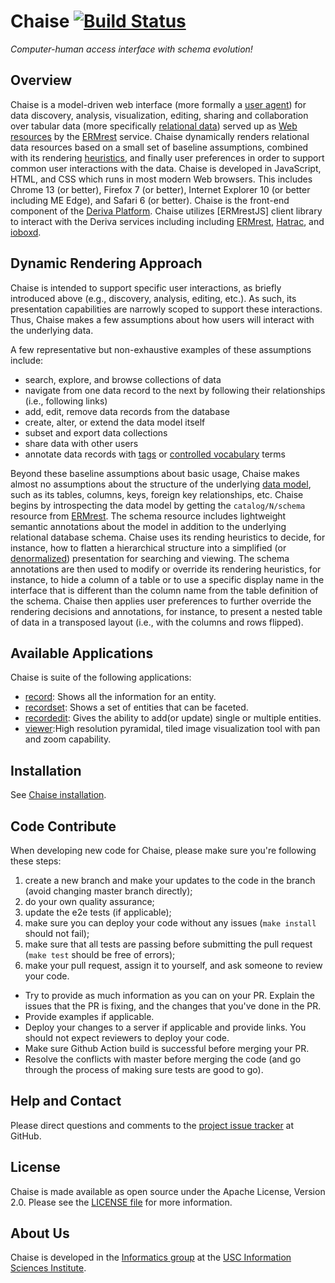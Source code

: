 # Chaise [![Build Status](https://github.com/informatics-isi-edu/chaise/workflows/Chaise%20e2e%20test/badge.svg?branch=master)](https://github.com/informatics-isi-edu/chaise/actions?query=workflow%3A%22Chaise+e2e+test%22+branch%3Amaster)
_Computer-human access interface with schema evolution!_

## Overview

Chaise is a model-driven web interface (more formally a [user agent]) for data
discovery, analysis, visualization, editing, sharing and collaboration over
tabular data (more specifically [relational data]) served up as [Web resources]
by the [ERMrest] service. Chaise dynamically renders relational data resources
based on a small set of baseline assumptions, combined with its rendering
[heuristics], and finally user preferences in order to support common user
interactions with the data. Chaise is developed in JavaScript, HTML, and CSS
which runs in most modern Web browsers. This includes Chrome 13 (or better),
Firefox 7 (or better), Internet Explorer 10 (or better including ME Edge), and
Safari 6 (or better). Chaise is the front-end component of the [Deriva Platform].
Chaise utilizes [ERMrestJS] client library to interact with the Deriva services
including including [ERMrest], [Hatrac], and [ioboxd].


[heuristics]: https://en.wikipedia.org/wiki/Heuristic_%28computer_science%29
[relational data]: https://en.wikipedia.org/wiki/Relational_database
[user agent]: https://en.wikipedia.org/wiki/User_agent
[Web resources]: https://en.wikipedia.org/wiki/Web_resource
[ERMrest]: https://github.com/informatics-isi-edu/ermrest
[Hatrac]: https://github.com/informatics-isi-edu/hatrac
[ioboxd]: https://github.com/informatics-isi-edu/ioboxd
[Deriva Platform]: http://isrd.isi.edu/deriva

## Dynamic Rendering Approach

Chaise is intended to support specific user interactions, as briefly introduced
above (e.g., discovery, analysis, editing, etc.). As such, its presentation
capabilities are narrowly scoped to support these interactions. Thus, Chaise
makes a few assumptions about how users will interact with the underlying
data.

A few representative but non-exhaustive examples of these assumptions include:
- search, explore, and browse collections of data
- navigate from one data record to the next by following their
  relationships (i.e., following links)
- add, edit, remove data records from the database
- create, alter, or extend the data model itself
- subset and export data collections
- share data with other users
- annotate data records with [tags] or [controlled vocabulary] terms

[tags]: https://en.wikipedia.org/wiki/Tag_(metadata)
[controlled vocabulary]: https://en.wikipedia.org/wiki/Controlled_vocabulary
[data model]: https://en.wikipedia.org/wiki/Data_model
[denormalized]: https://en.wikipedia.org/wiki/Denormalization

Beyond these baseline assumptions about basic usage, Chaise makes almost no
assumptions about the structure of the underlying [data model], such as its
tables, columns, keys, foreign key relationships, etc. Chaise begins by
introspecting the data model by getting the `catalog/N/schema` resource from
[ERMrest]. The schema resource includes lightweight semantic annotations about
the model in addition to the underlying relational database schema. Chaise uses
its rending heuristics to decide, for instance, how to flatten a hierarchical
structure into a simplified (or [denormalized]) presentation for searching and
viewing. The schema annotations are then used to modify or override its
rendering heuristics, for instance, to hide a column of a table or to use a
specific display name in the interface that is different than the column name
from the table definition of the schema. Chaise then applies user preferences
to further override the rendering decisions and annotations, for instance, to
present a nested table of data in a transposed layout (i.e., with the columns
and rows flipped).

## Available Applications

Chaise is suite of the following applications:

- [record](record/): Shows all the information for an entity.
- [recordset](recordset): Shows a set of entities that can be faceted.
- [recordedit](recordedit): Gives the ability to add(or update) single or multiple entities.
- [viewer](viewer/):High resolution pyramidal, tiled image visualization tool with pan and zoom capability.

## Installation

See [Chaise installation](docs/user-docs/installation.md).


## Code Contribute

When developing new code for Chaise, please make sure you're following these steps:

1. create a new branch and make your updates to the code in the branch (avoid changing master branch directly);
2. do your own quality assurance;
4. update the e2e tests (if applicable);
6. make sure you can deploy your code without any issues (`make install` should not fail);
7. make sure that all tests are passing before submitting the pull request (`make test` should be free of errors);
8. make your pull request, assign it to yourself, and ask someone to review your code. 
  - Try to provide as much information as you can on your PR. Explain the issues that the PR is fixing, and the changes that you've done in the PR.
  - Provide examples if applicable.
  - Deploy your changes to a server if applicable and provide links. You should not expect reviewers to deploy your code.
  - Make sure Github Action build is successful before merging your PR.
  - Resolve the conflicts with master before merging the code (and go through the process of making sure tests are good to go).

## Help and Contact

Please direct questions and comments to the [project issue tracker](https://github.com/informatics-isi-edu/chaise/issues) at GitHub.

## License

Chaise is made available as open source under the Apache License, Version 2.0. Please see the [LICENSE file](LICENSE) for more information.

## About Us

Chaise is developed in the
[Informatics group](http://www.isi.edu/research_groups/informatics/home)
at the [USC Information Sciences Institute](http://www.isi.edu).

